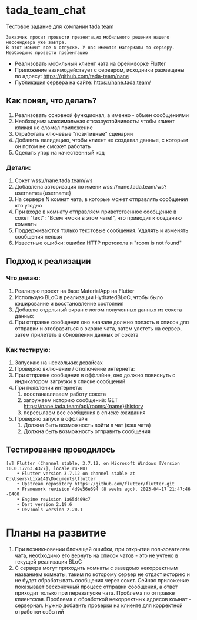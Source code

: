 # tada_team_chat

Тестовое задание для компании tada.team
```text
Заказчик просит провести презентацию мобильного решения нашего мессенджера уже завтра.
В этот момент все в отпуске. У нас имеются материалы по серверу. Необходимо провести презентацию
```

*  Реализовать мобильный клиент чата на фреймворке Flutter
*  Приложение взаимодействует с сервером, исходники размещены по адресу:
https://github.com/tada-team/nane
*  Публикация сервера на сайте: https://nane.tada.team/

## Как понял, что делать?

1. Реализовать основной функционал, а именно - обмен сообщениями
2. Необходима максимальная отказоустойчивость: чтобы клиент кликая не сломал приложение
3. Отработать ключевые "позитивные" сценарии
4. Добавить валидацию, чтобы клиент не создавал данные, с которым он потом не сможет работать
5. Сделать упор на качественный код

### Детали:
1. Сокет wss://nane.tada.team/ws
2. Добавлена авторизация по имени wss://nane.tada.team/ws?username={username}
3. На сервере N комнат чата, в которые может отправлять сообщения кто угодно
4. При входе в комнату отправляем приветственное сообщение в сокет "text": "Всем чмоки в этом чате!", что приводит к созданию комнаты
5. Поддерживаются только текстовые сообщения. Удалять и изменять сообщения нельзя
6. Известные ошибки: ошибки HTTP протокола и "room is not found"


## Подход к реализации

### Что делаю:
1. Реализую проект на базе MaterialApp на Flutter
2. Использую BLoC в реализации HydratedBLoC, чтобы было кэширование и восстановление состояния
3. Добавлю отдельный экран с логом полученных данных из сокета данных
4. При отправке сообщения оно вначале должно попасть в список для отправки и отобразиться в экране чата, затем улететь на сервер, затем прилететь в обновлении данных от сокета

### Как тестирую:
1. Запускаю на нескольких девайсах
2. Проверяю включение / отключение интернета:
3. При отправке сообщения в оффлайне, оно должно повиснуть с индикатором загрузки в списке сообщений
4. При появлении интернета:
   1. восстанавливаем работу сокета
   2. загружаем историю сообщений: GET https://nane.tada.team/api/rooms/{name}/history
   3. пересылаем все сообщения в списке ожидания
5. Проверяю запуск в оффлайн
   1. Должна быть возможность войти в чат (кэш чата)
   2. Должна быть возможность отправить сообщения

## Тестирование проводилось

```text
[√] Flutter (Channel stable, 3.7.12, on Microsoft Windows [Version 10.0.17763.4377], locale ru-RU)
    • Flutter version 3.7.12 on channel stable at C:\Users\Lixa141\Documents\flutter
    • Upstream repository https://github.com/flutter/flutter.git
    • Framework revision 4d9e56e694 (8 weeks ago), 2023-04-17 21:47:46 -0400
    • Engine revision 1a65d409c7
    • Dart version 2.19.6
    • DevTools version 2.20.1
```

# Планы на развитие

1. При возникновении блочащей ошибки, при открытии пользователем чата, необходимо его вернуть на список чатов - это не учтено в текущей реализации BLoC
2. С сервера могут приходить комнаты с заведомо некорректным названием комнаты, таким по которому сервер не отдаст историю и не будет обрабатывать сообщения через сокет. Сейчас приложение показывает бесконечный процесс отправки сообщения, а ответ приходит только при перезапуске чата. Проблема по отправке клиентская. Проблема с обработкой некорректных адресов комнат - серверная. Нужно добавить проверки на клиенте для корректной отработки событий
